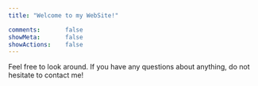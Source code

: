 ```yaml
---
title: "Welcome to my WebSite!"

comments:       false
showMeta:       false
showActions:    false
---
```


Feel free to look around. If you have any questions about anything, do not hesitate to contact me!